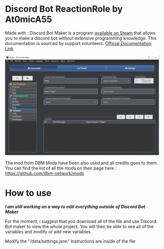 # Discord Bot ReactionRole by At0micA55

Made with :
Discord Bot Maker is a program [available on Steam](https://store.steampowered.com/app/682130/Discord_Bot_Maker/) that allows you to make a discord bot without extensive programming knowledge. This documentation is sourced by support volunteers. 
[Official Documentation Link](https://dbotmaker.io/documentation)

![](https://raw.githubusercontent.com/Silversunset01/dbm/master/screenshots/maindbm.PNG)

The mod from DBM Mods have been also used and all credits goes to them.
You can find the list of all the mods on their page here : https://github.com/dbm-network/mods

# How to use

**___I am still working on a way to edit everything outside of Discord Bot Maker___**

For the moment, i suggest that you download all of the file and use Discord Bot maker to view the whole project. You will then be able to see all of the variables and modify or add new variables

Modify the "/data/settings.json" Instructions are inside of the file
